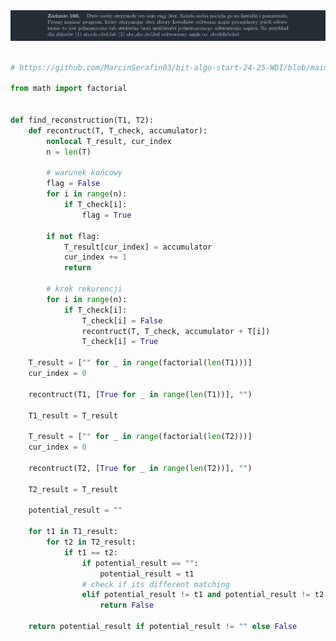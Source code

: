 <picture>
  <source srcset="../../srt/zbior_zadan/166.png" media="(prefers-color-scheme: light)">
  <source srcset="../../srt/zbior_zadan/black_166.png" media="(prefers-color-scheme: dark)">
  <img src="../../srt/zbior_zadan/black_166.png" alt="zadanie 166">
</picture>

```python

# https://github.com/MarcinSerafin03/bit-algo-start-24-25-WDI/blob/main/Zestaw%205/166.py

from math import factorial


def find_reconstruction(T1, T2):
    def recontruct(T, T_check, accumulator):
        nonlocal T_result, cur_index
        n = len(T)

        # warunek końcowy
        flag = False
        for i in range(n):
            if T_check[i]:
                flag = True

        if not flag:
            T_result[cur_index] = accumulator
            cur_index += 1
            return

        # krok rekurencji
        for i in range(n):
            if T_check[i]:
                T_check[i] = False
                recontruct(T, T_check, accumulator + T[i])
                T_check[i] = True

    T_result = ["" for _ in range(factorial(len(T1)))]
    cur_index = 0

    recontruct(T1, [True for _ in range(len(T1))], "")

    T1_result = T_result

    T_result = ["" for _ in range(factorial(len(T2)))]
    cur_index = 0

    recontruct(T2, [True for _ in range(len(T2))], "")

    T2_result = T_result

    potential_result = ""

    for t1 in T1_result:
        for t2 in T2_result:
            if t1 == t2:
                if potential_result == "":
                    potential_result = t1
                # check if its different matching
                elif potential_result != t1 and potential_result != t2:
                    return False

    return potential_result if potential_result != "" else False
```
